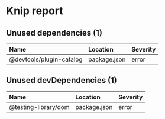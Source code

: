 # Knip report

## Unused dependencies (1)

| Name                      | Location     | Severity |
| :------------------------ | :----------- | :------- |
| @devtools/plugin-catalog | package.json | error    |

## Unused devDependencies (1)

| Name                 | Location     | Severity |
| :------------------- | :----------- | :------- |
| @testing-library/dom | package.json | error    |

